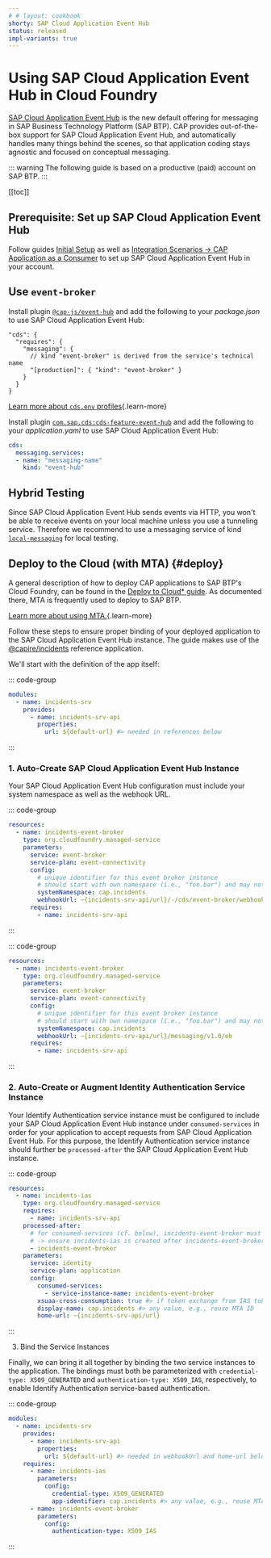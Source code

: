 ```yaml
---
# # layout: cookbook
shorty: SAP Cloud Application Event Hub
status: released
impl-variants: true
---
```


# Using SAP Cloud Application Event Hub in Cloud Foundry

[SAP Cloud Application Event Hub](https://help.sap.com/docs/event-broker) is the new default offering for messaging in SAP Business Technology Platform (SAP BTP).
CAP provides out-of-the-box support for SAP Cloud Application Event Hub, and automatically handles many things behind the scenes, so that application coding stays agnostic and focused on conceptual messaging.

::: warning
The following guide is based on a productive (paid) account on SAP BTP.
:::

[[toc]]



## Prerequisite: Set up SAP Cloud Application Event Hub

Follow guides [Initial Setup](https://help.sap.com/docs/sap-cloud-application-event-hub/sap-cloud-application-event-hub-service-guide/initial-setup) as well as [Integration Scenarios -> CAP Application as a Consumer](https://help.sap.com/docs/sap-cloud-application-event-hub/sap-cloud-application-event-hub-service-guide/cap-application-as-subscriber) to set up SAP Cloud Application Event Hub in your account.


## Use `event-broker`

<div class="impl node">

Install plugin [`@cap-js/event-hub`](../../plugins/#event-broker-plugin) and add the following to your _package.json_ to use SAP Cloud Application Event Hub:

```jsonc
"cds": {
  "requires": {
    "messaging": {
      // kind "event-broker" is derived from the service's technical name
      "[production]": { "kind": "event-broker" }
    }
  }
}
```

[Learn more about `cds.env` profiles](../../node.js/cds-env#profiles){.learn-more}

</div>

<div class="impl java">

Install plugin [`com.sap.cds:cds-feature-event-hub`](../../plugins/#event-broker-plugin) and add the following to your _application.yaml_ to use SAP Cloud Application Event Hub:

```yaml [srv/src/main/resources/application.yaml]
cds:
  messaging.services:
  - name: "messaging-name"
    kind: "event-hub"
```

</div>


## Hybrid Testing

Since SAP Cloud Application Event Hub sends events via HTTP, you won't be able to receive events on your local machine unless you use a tunneling service.
Therefore we recommend to use a messaging service of kind [`local-messaging`](../../node.js/messaging#local-messaging) for local testing.



## Deploy to the Cloud (with MTA) {#deploy}

A general description of how to deploy CAP applications to SAP BTP's Cloud Foundry, can be found in the [Deploy to Cloud* guide](../deployment/).
As documented there, MTA is frequently used to deploy to SAP BTP.

[Learn more about using MTA.](../deployment/){.learn-more}

Follow these steps to ensure proper binding of your deployed application to the SAP Cloud Application Event Hub instance.
The guide makes use of the [@capire/incidents](https://github.com/cap-js/incidents-app) reference application.

<span id="event-hub-in-saas" />

We'll start with the definition of the app itself:

::: code-group
```yaml [mta.yaml]
modules:
  - name: incidents-srv
    provides:
      - name: incidents-srv-api
        properties:
          url: ${default-url} #> needed in references below
```
:::

### 1. Auto-Create SAP Cloud Application Event Hub Instance

Your SAP Cloud Application Event Hub configuration must include your system namespace as well as the webhook URL.

<div class="impl node">

::: code-group
```yaml [mta.yaml]
resources:
  - name: incidents-event-broker
    type: org.cloudfoundry.managed-service
    parameters:
      service: event-broker
      service-plan: event-connectivity
      config:
        # unique identifier for this event broker instance
        # should start with own namespace (i.e., "foo.bar") and may not be longer than 15 characters
        systemNamespace: cap.incidents
        webhookUrl: ~{incidents-srv-api/url}/-/cds/event-broker/webhook
      requires:
        - name: incidents-srv-api
```
:::

</div>

<div class="impl java">

::: code-group
```yaml [mta.yaml]
resources:
  - name: incidents-event-broker
    type: org.cloudfoundry.managed-service
    parameters:
      service: event-broker
      service-plan: event-connectivity
      config:
        # unique identifier for this event broker instance
        # should start with own namespace (i.e., "foo.bar") and may not be longer than 15 characters
        systemNamespace: cap.incidents
        webhookUrl: ~{incidents-srv-api/url}/messaging/v1.0/eb
      requires:
        - name: incidents-srv-api
```
:::

</div>

### 2. Auto-Create or Augment Identity Authentication Service Instance

Your Identify Authentication service instance must be configured to include your SAP Cloud Application Event Hub instance under `consumed-services` in order for your application to accept requests from SAP Cloud Application Event Hub.
For this purpose, the Identify Authentication service instance should further be `processed-after` the SAP Cloud Application Event Hub instance.

::: code-group
```yaml [mta.yaml]
resources:
  - name: incidents-ias
    type: org.cloudfoundry.managed-service
    requires:
      - name: incidents-srv-api
    processed-after:
      # for consumed-services (cf. below), incidents-event-broker must already exist
      # -> ensure incidents-ias is created after incidents-event-broker
      - incidents-event-broker
    parameters:
      service: identity
      service-plan: application
      config:
        consumed-services:
          - service-instance-name: incidents-event-broker
       	xsuaa-cross-consumption: true #> if token exchange from IAS token to XSUAA token is needed
        display-name: cap.incidents #> any value, e.g., reuse MTA ID
        home-url: ~{incidents-srv-api/url}
```
:::

3. Bind the Service Instances

Finally, we can bring it all together by binding the two service instances to the application.
The bindings must both be parameterized with `credential-type: X509_GENERATED` and `authentication-type: X509_IAS`, respectively, to enable Identify Authentication service-based authentication.

::: code-group
```yaml [mta.yaml]
modules:
  - name: incidents-srv
    provides:
      - name: incidents-srv-api
        properties:
          url: ${default-url} #> needed in webhookUrl and home-url below
    requires:
      - name: incidents-ias
        parameters:
          config:
            credential-type: X509_GENERATED
            app-identifier: cap.incidents #> any value, e.g., reuse MTA ID
      - name: incidents-event-broker
        parameters:
          config:
            authentication-type: X509_IAS
```
:::
